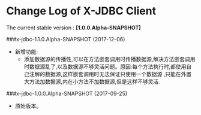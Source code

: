 Change Log of X-JDBC Client
====
The current stable version : **[1.0.0.Alpha-SNAPSHOT]**

###x-jdbc-1.1.0.Alpha-SNAPSHOT (2017-12-06)
- 新增功能:
    - 添加数据源的传播性,可以在方法嵌套调用时传播数据源,解决方法嵌套调用时数据源乱了,以及数据源不够灵活问题。原因:每个方法执行时,都使用自己注解的数据源,这样嵌套调用时无法保证只使用一个数据源
      ,只能在外置大方法加数据源,内在小方法不加数据源,但是这样不够灵活.

###x-jdbc-1.0.0.Alpha-SNAPSHOT (2017-09-25)
- 原始版本。